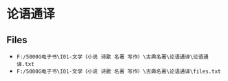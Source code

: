 # 论语通译

## Files

- `F:/5000G电子书\I01-文学（小说 诗歌 名著 写作）\古典名著\论语通译\论语通译.txt`
- `F:/5000G电子书\I01-文学（小说 诗歌 名著 写作）\古典名著\论语通译\files.txt`
